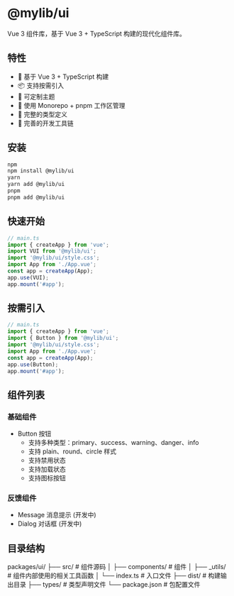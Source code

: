 # @mylib/ui

Vue 3 组件库，基于 Vue 3 + TypeScript 构建的现代化组件库。

## 特性

- 🚀 基于 Vue 3 + TypeScript 构建
- 📦 支持按需引入
- 🎨 可定制主题
- 💪 使用 Monorepo + pnpm 工作区管理
- 📝 完整的类型定义
- 🔧 完善的开发工具链

## 安装

```bash
npm
npm install @mylib/ui
yarn
yarn add @mylib/ui
pnpm
pnpm add @mylib/ui
```

## 快速开始

```ts
// main.ts
import { createApp } from 'vue';
import VUI from '@mylib/ui';
import '@mylib/ui/style.css';
import App from './App.vue';
const app = createApp(App);
app.use(VUI);
app.mount('#app');
```

## 按需引入

```ts
// main.ts
import { createApp } from 'vue';
import { Button } from '@mylib/ui';
import '@mylib/ui/style.css';
import App from './App.vue';
const app = createApp(App);
app.use(Button);
app.mount('#app');
```

## 组件列表

### 基础组件

- Button 按钮
  - 支持多种类型：primary、success、warning、danger、info
  - 支持 plain、round、circle 样式
  - 支持禁用状态
  - 支持加载状态
  - 支持图标按钮

### 反馈组件

- Message 消息提示 (开发中)
- Dialog 对话框 (开发中)

## 目录结构

packages/ui/
├── src/ # 组件源码
│ ├── components/ # 组件
│ ├── \_utils/ # 组件内部使用的相关工具函数
│ └── index.ts # 入口文件
├── dist/ # 构建输出目录
├── types/ # 类型声明文件
└── package.json # 包配置文件

